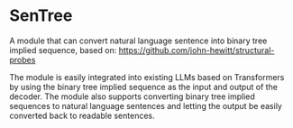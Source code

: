 # SenTree
A module that can convert natural language sentence into binary tree implied sequence, based on: https://github.com/john-hewitt/structural-probes

The module is easily integrated into existing LLMs based on Transformers by using the binary tree implied sequence as the input and output of the decoder. The module also supports converting binary tree implied sequences to natural language sentences and letting the output be easily converted back to readable sentences.
